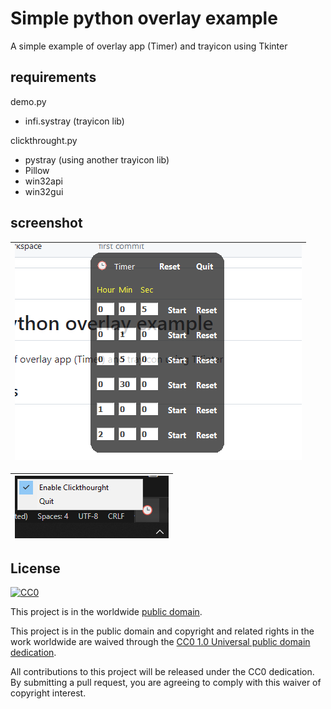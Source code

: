 # Simple python overlay example

A simple example of overlay app (Timer) and trayicon using Tkinter


## requirements
demo.py
- infi.systray (trayicon lib)

clickthrought.py
- pystray (using another trayicon lib)
- Pillow
- win32api
- win32gui

## screenshot
| ![Overlay Screenshot](screenshot.png?raw=true "screenshot") |
|-|

| ![Overlay Screenshot](screenshot2.png?raw=true "screenshot") |
|-|

## License ##

[![CC0](https://licensebuttons.net/p/zero/1.0/88x31.png)](https://creativecommons.org/publicdomain/zero/1.0/)

This project is in the worldwide [public domain](LICENSE).

This project is in the public domain and copyright and related rights in the work worldwide are waived through the [CC0 1.0 Universal public domain dedication](https://creativecommons.org/publicdomain/zero/1.0/).

All contributions to this project will be released under the CC0 dedication. By submitting a pull request, you are agreeing to comply with this waiver of copyright interest.